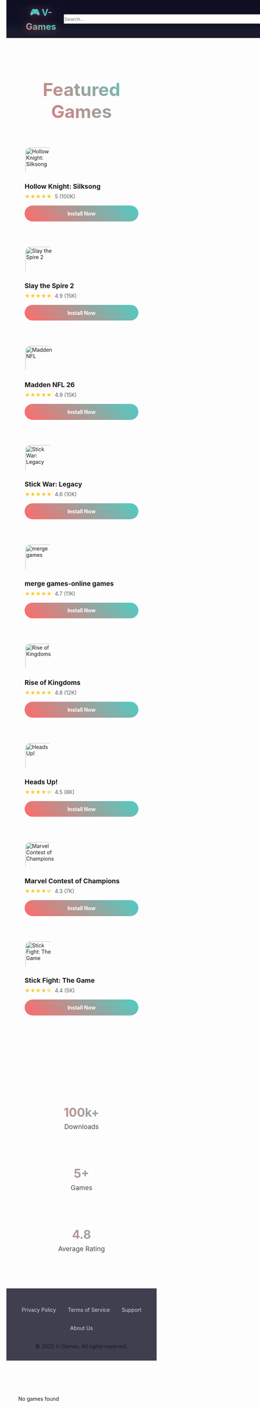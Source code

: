 <!DOCTYPE html>

<html lang="en">
<head>
<meta charset="utf-8"/>
<meta content="width=device-width, initial-scale=1.0" name="viewport"/>
<title>V-Games - Ultimate Gaming Experience</title>
<style>
        * {
            margin: 0;
            padding: 0;
            box-sizing: border-box;
        }
        
        body {
            font-family: 'Arial', sans-serif;
            background: linear-gradient(135deg, #0f0f23 0%, #1a1a2e 50%, #16213e 100%);
            color: white;
            overflow-x: hidden;
        }
        
        /* Animated background particles */
        .bg-particles {
            position: fixed;
            top: 0;
            left: 0;
            width: 100%;
            height: 100%;
            z-index: -1;
            opacity: 0.1;
        }
        
        .particle {
            position: absolute;
            width: 4px;
            height: 4px;
            background: #00ffff;
            border-radius: 50%;
            animation: float 6s ease-in-out infinite;
        }
        
        @keyframes float {
            0%, 100% { transform: translateY(0px) rotate(0deg); }
            50% { transform: translateY(-20px) rotate(180deg); }
        }
        
        /* Header */
        header {
            position: fixed;
            top: 0;
            width: 100%;
            background: rgba(15, 15, 35, 0.95);
            backdrop-filter: blur(10px);
            z-index: 1000;
            padding: 1rem 0;
            transition: all 0.3s ease;
        }
        
        nav {
            max-width: 1200px;
            margin: 0 auto;
            display: flex;
            justify-content: space-between;
            align-items: center;
            padding: 0 2rem;
        }
        
        .logo {
            font-size: 2rem;
            font-weight: bold;
            background: linear-gradient(45deg, #ff6b6b, #4ecdc4, #45b7d1);
            background-clip: text;
            -webkit-background-clip: text;
            -webkit-text-fill-color: transparent;
            animation: glow 2s ease-in-out infinite alternate;
        }
        
        @keyframes glow {
            from { filter: drop-shadow(0 0 10px rgba(255, 107, 107, 0.5)); }
            to { filter: drop-shadow(0 0 20px rgba(78, 205, 196, 0.5)); }
        }
        
        .nav-links {
            display: flex;
            list-style: none;
            gap: 2rem;
        }
        
        .nav-links a {
            color: white;
            text-decoration: none;
            padding: 0.5rem 1rem;
            border-radius: 25px;
            transition: all 0.3s ease;
            position: relative;
            overflow: hidden;
        }
        
        .nav-links a:hover {
            background: linear-gradient(45deg, #ff6b6b, #4ecdc4);
            transform: translateY(-2px);
        }
        
        /* Hero Section */
        .hero {
            height: 100vh;
            display: flex;
            align-items: center;
            justify-content: center;
            text-align: center;
            position: relative;
            overflow: hidden;
        }
        
        .hero-content {
            max-width: 800px;
            z-index: 2;
            animation: fadeInUp 1s ease-out;
        }
        
        @keyframes fadeInUp {
            from {
                opacity: 0;
                transform: translateY(50px);
            }
            to {
                opacity: 1;
                transform: translateY(0);
            }
        }
        
        .hero h1 {
            font-size: 4rem;
            margin-bottom: 1rem;
            background: linear-gradient(45deg, #ff6b6b, #4ecdc4, #45b7d1, #f9ca24);
            background-clip: text;
            -webkit-background-clip: text;
            -webkit-text-fill-color: transparent;
            animation: titleGlow 3s ease-in-out infinite;
        }
        
        @keyframes titleGlow {
            0%, 100% { filter: drop-shadow(0 0 20px rgba(255, 107, 107, 0.3)); }
            50% { filter: drop-shadow(0 0 30px rgba(78, 205, 196, 0.5)); }
        }
        
        .hero p {
            font-size: 1.3rem;
            margin-bottom: 2rem;
            opacity: 0.9;
        }
        
        .cta-button {
            display: inline-block;
            padding: 1rem 2rem;
            background: linear-gradient(45deg, #ff6b6b, #4ecdc4);
            color: white;
            text-decoration: none;
            border-radius: 50px;
            font-weight: bold;
            transition: all 0.3s ease;
            position: relative;
            overflow: hidden;
        }
        
        .cta-button:hover {
            transform: translateY(-3px);
            box-shadow: 0 10px 25px rgba(255, 107, 107, 0.3);
        }
        
        .cta-button::before {
            content: '';
            position: absolute;
            top: 0;
            left: -100%;
            width: 100%;
            height: 100%;
            background: linear-gradient(90deg, transparent, rgba(255, 255, 255, 0.2), transparent);
            transition: left 0.5s;
        }
        
        .cta-button:hover::before {
            left: 100%;
        }
        
        /* Games Grid */
        .games-section {
            padding: 5rem 2rem;
            max-width: 1200px;
            margin: 0 auto;
        }
        
        .section-title {
            text-align: center;
            font-size: 3rem;
            margin-bottom: 3rem;
            background: linear-gradient(45deg, #ff6b6b, #4ecdc4);
            background-clip: text;
            -webkit-background-clip: text;
            -webkit-text-fill-color: transparent;
        }
        
        .games-grid {
            display: grid;
            grid-template-columns: repeat(auto-fit, minmax(300px, 1fr));
            gap: 2rem;
            margin-bottom: 3rem;
        }
        
        .game-card {
            background: rgba(255, 255, 255, 0.05);
            border-radius: 20px;
            padding: 2rem;
            backdrop-filter: blur(10px);
            border: 1px solid rgba(255, 255, 255, 0.1);
            transition: all 0.3s ease;
            position: relative;
            overflow: hidden;
        }
        
        .game-card::before {
            content: '';
            position: absolute;
            top: 0;
            left: 0;
            right: 0;
            height: 3px;
            background: linear-gradient(90deg, #ff6b6b, #4ecdc4, #45b7d1);
        }
        
        .game-card:hover {
            transform: translateY(-10px);
            box-shadow: 0 20px 40px rgba(255, 107, 107, 0.2);
        }
        
        .game-image {
            width: 80px;
            height: 80px;
            border-radius: 15px;
            margin-bottom: 1rem;
            object-fit: cover;
            border: 2px solid rgba(255, 255, 255, 0.1);
            transition: all 0.3s ease;
        }
        
        .game-card:hover .game-image {
            transform: scale(1.05);
            border-color: rgba(255, 107, 107, 0.5);
        }
        
        .game-title {
            font-size: 1.3rem;
            font-weight: bold;
            margin-bottom: 0.5rem;
        }
        
        .game-rating {
            display: flex;
            align-items: center;
            gap: 0.5rem;
            margin-bottom: 1rem;
        }
        
        .stars {
            color: #f9ca24;
        }
        
        .rating-text {
            opacity: 0.7;
        }
        
        .install-btn {
            display: block;
            width: 100%;
            padding: 0.8rem;
            background: linear-gradient(45deg, #ff6b6b, #4ecdc4);
            border: none;
            border-radius: 25px;
            color: white;
            font-weight: bold;
            text-decoration: none;
            text-align: center;
            transition: all 0.3s ease;
            cursor: pointer;
        }
        
        .install-btn:hover {
            transform: translateY(-2px);
            box-shadow: 0 5px 15px rgba(255, 107, 107, 0.3);
        }
        
        /* Stats Section */
        .stats-section {
            background: rgba(255, 255, 255, 0.03);
            padding: 4rem 2rem;
            text-align: center;
        }
        
        .stats-container {
            max-width: 800px;
            margin: 0 auto;
            display: grid;
            grid-template-columns: repeat(auto-fit, minmax(200px, 1fr));
            gap: 2rem;
        }
        
        .stat-item {
            padding: 2rem;
        }
        
        .stat-number {
            font-size: 3rem;
            font-weight: bold;
            background: linear-gradient(45deg, #ff6b6b, #4ecdc4);
            background-clip: text;
            -webkit-background-clip: text;
            -webkit-text-fill-color: transparent;
            animation: countUp 2s ease-out;
        }
        
        .stat-label {
            font-size: 1.1rem;
            opacity: 0.8;
            margin-top: 0.5rem;
        }
        
        /* Footer */
        footer {
            background: rgba(15, 15, 35, 0.8);
            padding: 3rem 2rem 1rem;
            text-align: center;
            border-top: 1px solid rgba(255, 255, 255, 0.1);
        }
        
        .footer-content {
            max-width: 1200px;
            margin: 0 auto;
        }
        
        .footer-links {
            display: flex;
            justify-content: center;
            gap: 2rem;
            margin-bottom: 2rem;
            flex-wrap: wrap;
        }
        
        .footer-links a {
            color: white;
            text-decoration: none;
            opacity: 0.8;
            transition: opacity 0.3s ease;
        }
        
        .footer-links a:hover {
            opacity: 1;
        }
        
        /* Responsive Design */
        @media (max-width: 768px) {
            .hero h1 {
                font-size: 2.5rem;
            }
            
            .nav-links {
                display: none;
            }
            
            .games-grid {
                grid-template-columns: 1fr;
            }
            
            .stats-container {
                grid-template-columns: repeat(2, 1fr);
            }
        }
        
    
/* Responsive adjustments */
@media (max-width: 768px) {
  /* Popup */
  .popup {
    width: 90%;
    padding: 15px;
  }
  .popup h2 {
    font-size: 16px;
  }
  .popup li {
    font-size: 14px;
  }
  .popup button {
    width: 100%;
    font-size: 15px;
    padding: 12px;
  }

  /* Header */
  nav {
    flex-direction: column;
    align-items: flex-start;
    gap: 10px;
  }
  .logo {
    font-size: 1.5rem;
  }
  .search-container {
    width: 100%;
    display: flex;
    justify-content: space-between;
  }
  .search-input {
    width: 100% !important;
    opacity: 1;
    margin: 0;
  }

  /* Game cards */
  .games-grid {
    grid-template-columns: 1fr;
  }
  .game-card {
    padding: 1rem;
  }
  .game-title {
    font-size: 1.1rem;
  }

  /* Stats section */
  .stats-container {
    grid-template-columns: 1fr 1fr;
  }
  .stat-number {
    font-size: 2rem;
  }
}
</style>
<!-- Animated Background -->
<div class="bg-particles" id="particles"></div>
<!-- Header -->
<header>
<nav>
<div class="logo">🎮 V-Games</div>
</nav>
</header>
<!-- Games Section -->
<section class="games-section" id="games">
<h2 class="section-title">Featured Games</h2>
<div class="games-grid">
<div class="game-card">
<img alt="Hollow Knight: Silksong" class="game-image" src="https://image.winudf.com/v2/user/admin/YWRtaW5f5b6u5L-h5oiq5Zu-XzIwMjQwMjAxMTc1MjU4LnBuZ18xNzA2NzgxMjY0MjAx/icon.webp?w=320&amp;fakeurl=1&amp;type=.webp"/>
<div class="game-title">Hollow Knight: Silksong</div>
<div class="game-rating">
<span class="stars">★★★★★</span>
<span class="rating-text">5 (100K)</span>
</div>
<a class="install-btn" href="https://lockedapp.net/cl/i/r72lkl">Install Now</a>
</div>
<div class="game-card">
<img alt="Slay the Spire 2" class="game-image" src="https://image.winudf.com/v2/user/admin/YWRtaW5fMC5qZmlmXzE3MzA4ODUyNjM0NzQ/icon.webp?w=320&amp;fakeurl=1&amp;type=.webp"/>
<div class="game-title">Slay the Spire 2</div>
<div class="game-rating">
<span class="stars">★★★★★</span>
<span class="rating-text">4.9 (15K)</span>
</div>
<a class="install-btn" href="https://lockedapp.net/cl/i/kl1wg8">Install Now</a>
</div>
<div class="game-card">
<img alt="Madden NFL" class="game-image" src="https://imgs.search.brave.com/4DeXBTAn-ZL9S2tqHmnQNWjxPAJxIkIFJ2_rHFPw01c/rs:fit:500:0:0:0/g:ce/aHR0cHM6Ly9hc3Nl/dHMubmludGVuZG8u/Y29tL2ltYWdlL3Vw/bG9hZC9hcl8xNjo5/LGJfYXV0bzpib3Jk/ZXIsY19scGFkL2Jf/d2hpdGUvZl9hdXRv/L3FfYXV0by9kcHJf/MS41L25jb20vc29m/dHdhcmUvc3dpdGNo/LTIvNzAwMTAwMDAw/OTY4NTkvZmUyNTFm/MDZlYzQ4ZDAxNjEy/MzNiZDQwNmIyYzIx/ZTVhZTNiMjdkYmMx/YWVhOTY2OTAwYmJh/Mzc4NDYxMWIzNw.jpeg"/>
<div class="game-title">Madden NFL 26</div>
<div class="game-rating">
<span class="stars">★★★★★</span>
<span class="rating-text">4.9 (15K)</span>
</div>
<a class="install-btn" href="https://lockverify.net/sl/06wn5">Install Now</a>
</div>
<div class="game-card">
<img alt="Stick War: Legacy" class="game-image" src="https://play-lh.googleusercontent.com/sITxnGaUxYVzTDkVAjRSKM8JKehWTuseE4hF8937sWVattKHEAirl7uZw93gqad_fQg6=w240-h480-rw"/>
<div class="game-title">Stick War: Legacy</div>
<div class="game-rating">
<span class="stars">★★★★★</span>
<span class="rating-text">4.6 (10K)</span>
</div>
<a class="install-btn" href="https://lockverify.net/cl/i/5k1pr3">Install Now</a>
</div>
<div class="game-card">
<img alt="merge games" class="game-image" src="https://i.pinimg.com/736x/72/21/7e/72217e2aa3c129705e8ee60eaa1f9539.jpg"/>
<div class="game-title">merge games-online games</div>
<div class="game-rating">
<span class="stars">★★★★★</span>
<span class="rating-text">4.7 (11K)</span>
</div>
<a class="install-btn" href="https://lockedapp.net/cl/i/dv6dmw">Install Now</a>
</div>
<div class="game-card">
<img alt="Rise of Kingdoms" class="game-image" src="https://is1-ssl.mzstatic.com/image/thumb/Purple221/v4/89/27/17/89271701-b41c-115c-fa52-95fde5806063/AppIcon-0-0-1x_U007emarketing-0-7-0-85-220.png/230x0w.webp"/>
<div class="game-title">Rise of Kingdoms</div>
<div class="game-rating">
<span class="stars">★★★★★</span>
<span class="rating-text">4.8 (12K)</span>
</div>
<a class="install-btn" href="https://lockedapp.org/cl/i/1oewr1">Install Now</a>
</div>
<div class="game-card">
<img alt="Heads Up!" class="game-image" src="https://image.winudf.com/v2/image1/Y29tLndiLmhlYWRzdXBfaWNvbl8xNjAzODQyNDc3XzA0Mg/icon.webp?w=140&amp;fakeurl=1&amp;type=.webp"/>
<div class="game-title">Heads Up!</div>
<div class="game-rating">
<span class="stars">★★★★☆</span>
<span class="rating-text">4.5 (8K)</span>
</div>
<a class="install-btn" href="https://lockverify.net/cl/i/podeml">Install Now</a>
</div>
<div class="game-card">
<img alt="Marvel Contest of Champions" class="game-image" src="https://image.winudf.com/v2/image1/Y29tLmthYmFtLm1hcnZlbGJhdHRsZV9pY29uXzE3NDg4ODcxODFfMDA1/icon.webp?w=140&amp;fakeurl=1&amp;type=.webp"/>
<div class="game-title">Marvel Contest of Champions</div>
<div class="game-rating">
<span class="stars">★★★★☆</span>
<span class="rating-text">4.3 (7K)</span>
</div>
<a class="install-btn" href="https://lockedapp.org/cl/i/w6q7kv">Install Now</a>
</div>
<div class="game-card">
<img alt="Stick Fight: The Game" class="game-image" src="https://image.winudf.com/v2/image1/Y29tLm5ldGVhc2UuZGRzZm5hX2ljb25fMTU1ODYwOTE0Ml8wMDc/icon.webp?w=140&amp;fakeurl=1&amp;type=.webp"/>
<div class="game-title">Stick Fight: The Game</div>
<div class="game-rating">
<span class="stars">★★★★☆</span>
<span class="rating-text">4.4 (5K)</span>
</div>
<a class="install-btn" href="https://lockedapp.net/cl/i/ex8pqk">Install Now</a>
</div>
</div>
</section>
<!-- Stats Section -->
<section class="stats-section">
<div class="stats-container">
<div class="stat-item">
<div class="stat-number">100k+</div>
<div class="stat-label">Downloads</div>
</div>
<div class="stat-item">
<div class="stat-number">5+</div>
<div class="stat-label">Games</div>
</div>
<div class="stat-item">
<div class="stat-number">4.8</div>
<div class="stat-label">Average Rating</div>
</div>
</div>
</section>
<!-- Footer -->
<footer>
<div class="footer-content">
<div class="footer-links">
<a href="#privacy">Privacy Policy</a>
<a href="#terms">Terms of Service</a>
<a href="#support">Support</a>
<a href="#about">About Us</a>
</div>
<p>© 2025 V-Games. All rights reserved.</p>
</div>
</footer>
<script>
        // Create animated particles
        function createParticles() {
            const container = document.getElementById('particles');
            for (let i = 0; i < 50; i++) {
                const particle = document.createElement('div');
                particle.className = 'particle';
                particle.style.left = Math.random() * 100 + '%';
                particle.style.top = Math.random() * 100 + '%';
                particle.style.animationDelay = Math.random() * 6 + 's';
                particle.style.animationDuration = (3 + Math.random() * 6) + 's';
                container.appendChild(particle);
            }
        }
        
        // Smooth scrolling for navigation links
        document.querySelectorAll('a[href^="#"]').forEach(anchor => {
            anchor.addEventListener('click', function (e) {
                e.preventDefault();
                const target = document.querySelector(this.getAttribute('href'));
                if (target) {
                    target.scrollIntoView({
                        behavior: 'smooth',
                        block: 'start'
                    });
                }
            });
        });
        
        // Header scroll effect
        window.addEventListener('scroll', () => {
            const header = document.querySelector('header');
            if (window.scrollY > 100) {
                header.style.background = 'rgba(15, 15, 35, 0.98)';
            } else {
                header.style.background = 'rgba(15, 15, 35, 0.95)';
            }
        });
        
        // Install button animations
        document.querySelectorAll('.install-btn').forEach(btn => {
            btn.addEventListener('click', function() {
                this.style.transform = 'scale(0.95)';
                setTimeout(() => {
                    this.style.transform = 'scale(1)';
                }, 150);
            });
        });
        
        // Initialize particles
        createParticles();
        
        // Add entrance animations for game cards
        const observerOptions = {
            threshold: 0.1,
            rootMargin: '0px 0px -50px 0px'
        };
        
        const observer = new IntersectionObserver((entries) => {
            entries.forEach(entry => {
                if (entry.isIntersecting) {
                    entry.target.style.opacity = '1';
                    entry.target.style.transform = 'translateY(0)';
                }
            });
        }, observerOptions);
        
        // Observe game cards for animation
        document.querySelectorAll('.game-card').forEach((card, index) => {
            card.style.opacity = '0';
            card.style.transform = 'translateY(30px)';
            card.style.transition = `opacity 0.6s ease ${index * 0.1}s, transform 0.6s ease ${index * 0.1}s`;
            observer.observe(card);
        });
    </script>
<!DOCTYPE html>

<html lang="en">
<head>
<meta charset="utf-8"/>
<meta content="width=device-width, initial-scale=1.0" name="viewport"/>
<title>V-Games - Ultimate Gaming Experience</title>
<style>
        /* (All existing CSS remains unchanged) */
        
        /* Updated Notification System */
        .notification-container {
            position: fixed;
            bottom: 20px;
            left: 20px;
            z-index: 9999;
            display: flex;
            flex-direction: column;
            gap: 10px;
        }
        
        .notification {
            background: linear-gradient(135deg, rgba(15, 15, 35, 0.95), rgba(26, 26, 46, 0.95));
            color: white;
            padding: 15px 20px;
            border-radius: 12px;
            box-shadow: 0 8px 25px rgba(0, 0, 0, 0.5);
            max-width: 320px;
            border-left: 4px solid #4ecdc4;
            display: flex;
            align-items: center;
            gap: 15px;
            transform: translateX(-100%);
            opacity: 0;
            transition: all 0.5s cubic-bezier(0.68, -0.55, 0.27, 1.55);
            backdrop-filter: blur(10px);
        }
        
        .notification.show {
            transform: translateX(0);
            opacity: 1;
        }
        
        .notification.install {
            border-left-color: #ff6b6b;
        }
        
        .notification.review {
            border-left-color: #f9ca24;
        }
        
        .notification.join {
            border-left-color: #45b7d1;
        }
        
        .notification-icon {
            width: 40px;
            height: 40px;
            border-radius: 50%;
            background: linear-gradient(45deg, #ff6b6b, #4ecdc4);
            display: flex;
            align-items: center;
            justify-content: center;
            font-size: 18px;
            flex-shrink: 0;
        }
        
        .notification-content {
            flex: 1;
        }
        
        .notification-text {
            font-size: 14px;
            line-height: 1.4;
        }
        
        .notification-highlight {
            color: #4ecdc4;
            font-weight: bold;
        }
        
        .notification-game {
            color: #ff6b6b;
            font-weight: 500;
        }
        
        .notification-time {
            font-size: 12px;
            opacity: 0.7;
            margin-top: 4px;
        }
        
        .notification-close {
            background: none;
            border: none;
            color: rgba(255, 255, 255, 0.7);
            font-size: 18px;
            cursor: pointer;
            transition: color 0.3s ease;
            padding: 0;
            width: 24px;
            height: 24px;
            display: flex;
            align-items: center;
            justify-content: center;
            border-radius: 50%;
        }
        
        .notification-close:hover {
            color: #ff6b6b;
            background: rgba(255, 255, 255, 0.1);
        }
        
        @media (max-width: 768px) {
            .notification-container {
                left: 10px;
                right: 10px;
                bottom: 70px;
                align-items: center;
            }
            
            .notification {
                max-width: 100%;
            }
        }
    </style>
</head>
<body>
<!-- (All existing HTML remains unchanged) -->
<!-- Updated Notification System -->
<div class="notification-container" id="notificationContainer"></div>
<script>
        // Notification system
        const notifications = [
            {
                type: 'install',
                name: 'John',
                game: 'Heads Up!',
                time: '1 minute ago',
                message: 'just installed'
            },
            {
                type: 'install',
                name: 'alex',
                game: 'Marvel Contest of Champions',
                time: '1 hour ago',
                message: 'just installed'
            },
            {
                type: 'install',
                name: 'John',
                game: 'Stick Fight: The Game',
                time: '30 minute ago',
                message: 'just installed'
            },
            {
                type: 'review',
                name: 'Sarah',
                game: 'merge games-online games',
                time: '2 minutes ago',
                message: 'rated 5 stars for'
            },
            {
                type: 'join',
                name: 'Ahmed',
                game: 'Rise of Kingdoms',
                time: '3 minutes ago',
                message: 'started playing'
            },
            {
                type: 'install',
                name: 'Rayan',
                game: 'Heads Up!',
                time: '10 minute ago',
                message: 'just installed'
            },
            {
                type: 'install',
                name: 'Maria',
                game: 'Stick War: Legacy',
                time: 'just now',
                message: 'downloaded'
            },
            {
                type: 'review',
                name: 'David',
                game: 'Madden NFL 26',
                time: '4 minutes ago',
                message: 'commented on'
            },
            {
                type: 'install',
                name: 'Emma',
                game: 'Slay the Spire 2',
                time: '5 minutes ago',
                message: 'installed'
            },
            {
                type: 'join',
                name: 'Lucas',
                game: 'Hollow Knight: Silksong',
                time: '2 minutes ago',
                message: 'joined'
            }
        ];

        const icons = {
            install: '📥',
            review: '⭐',
            join: '🎮'
        };

        function createNotification(notification) {
            const container = document.getElementById('notificationContainer');
            const notificationEl = document.createElement('div');
            notificationEl.className = `notification ${notification.type}`;
            
            notificationEl.innerHTML = `
                <div class="notification-icon">${icons[notification.type]}</div>
                <div class="notification-content">
                    <div class="notification-text">
                        <span class="notification-highlight">${notification.name}</span> 
                        ${notification.message} 
                        <span class="notification-game">${notification.game}</span>
                    </div>
                    <div class="notification-time">${notification.time}</div>
                </div>
                <button class="notification-close">&times;</button>
            `;
            
            container.appendChild(notificationEl);
            
            // Trigger animation
            setTimeout(() => {
                notificationEl.classList.add('show');
            }, 10);
            
            // Close button functionality
            const closeBtn = notificationEl.querySelector('.notification-close');
            closeBtn.addEventListener('click', () => {
                notificationEl.classList.remove('show');
                setTimeout(() => {
                    container.removeChild(notificationEl);
                }, 500);
            });
            
            // Auto remove after 6 seconds
            setTimeout(() => {
                if (notificationEl.parentNode) {
                    notificationEl.classList.remove('show');
                    setTimeout(() => {
                        if (notificationEl.parentNode) {
                            container.removeChild(notificationEl);
                        }
                    }, 500);
                }
            }, 6000);
            
            return notificationEl;
        }

        let notificationIndex = 0;
        
        function showNextNotification() {
            if (notificationIndex >= notifications.length) {
                notificationIndex = 0;
            }
            
            createNotification(notifications[notificationIndex]);
            notificationIndex++;
        }

        // Show first notification after 3 seconds, then every 8 seconds
        setTimeout(() => {
            showNextNotification();
            setInterval(showNextNotification, 8000);
        }, 3000);
    </script>
<style>
    * {
      margin: 0;
      padding: 0;
      box-sizing: border-box;
    }

    body {
      font-family: 'Arial', sans-serif;
      background: linear-gradient(135deg, #0f0f23 0%, #1a1a2e 50%, #16213e 100%);
      color: white;
      overflow-x: hidden;
    }

    /* Header */
    header {
      position: fixed;
      top: 0;
      width: 100%;
      background: rgba(15, 15, 35, 0.95);
      backdrop-filter: blur(10px);
      z-index: 1000;
      padding: 1rem 0;
      transition: all 0.3s ease;
    }

    nav {
      max-width: 1200px;
      margin: 0 auto;
      display: flex;
      justify-content: space-between;
      align-items: center;
      padding: 0 2rem;
    }

    .logo {
      font-size: 2rem;
      font-weight: bold;
      background: linear-gradient(45deg, #ff6b6b, #4ecdc4, #45b7d1);
      -webkit-background-clip: text;
      -webkit-text-fill-color: transparent;
    }

    /* Search Bar */
    .search-container {
      position: relative;
      display: flex;
      align-items: center;
    }

    .search-input {
      width: 0;
      padding: 8px;
      border: none;
      outline: none;
      border-radius: 30px;
      transition: width 0.4s ease;
      opacity: 0;
    }

    .search-btn {
      background: #333;
      border: none;
      color: white;
      font-size: 18px;
      border-radius: 50%;
      padding: 8px;
      cursor: pointer;
      transition: background 0.3s;
    }

    .search-btn:hover {
      background: #555;
    }

    .active .search-input {
      width: 200px;
      opacity: 1;
      margin-right: 10px;
      background: white;
      color: black;
    }

    .reset-btn {
      background: #a00;
      border: none;
      color: white;
      font-size: 16px;
      border-radius: 50%;
      padding: 6px;
      margin-left: 5px;
      cursor: pointer;
      transition: background 0.3s;
      display: none;
    }

    .reset-btn:hover {
      background: #d00;
    }

    /* Highlight */
    .highlight {
      background: yellow;
      color: black;
      padding: 0 2px;
      border-radius: 3px;
    }

    /* Games section (just basic sample) */
    .games-section {
      padding: 6rem 2rem;
      max-width: 1200px;
      margin: 0 auto;
    }

    .games-grid {
      display: grid;
      grid-template-columns: repeat(auto-fit, minmax(300px, 1fr));
      gap: 2rem;
    }

    .game-card {
      background: rgba(255,255,255,0.05);
      border-radius: 15px;
      padding: 1.5rem;
      text-align: center;
      transition: all 0.3s ease;
    }

    .game-title {
      font-size: 1.3rem;
      font-weight: bold;
      margin-top: 1rem;
    }

    .no-results {
      text-align: center;
      margin-top: 2rem;
      font-size: 1.2rem;
      color: #ff6b6b;
      font-weight: bold;
      display: none;
    }
  </style>
<!-- Verification Popup -->

<style>
  .overlay {
    position: fixed;
    top: 0; left: 0;
    width: 100%; height: 100%;
    background: rgba(0,0,0,0.6);
    display: flex;
    align-items: center;
    justify-content: center;
    z-index: 9999;
  }
  .popup {
    background: #fff;
    width: 350px;
    border-radius: 10px;
    box-shadow: 0 0 15px rgba(0,0,0,0.3);
    padding: 20px;
    position: relative;
    text-align: center;
    color: black;
  }
  .popup .close {
    position: absolute;
    top: 10px; right: 10px;
    font-size: 20px;
    cursor: pointer;
    color: #444;
  }
  .popup h2 { color: red; font-size: 20px; margin-bottom: 15px; }
  .popup ul { text-align: left; padding-left: 20px; }
  .popup li { margin: 10px 0; font-size: 15px; }
  .popup li span { font-weight: bold; color: #e63946; }
  .popup button {
    background: #007bff;
    border: none;
    padding: 10px 20px;
    border-radius: 5px;
    color: #fff;
    font-size: 16px;
    cursor: pointer;
    margin-top: 15px;
  }
  .popup button:hover { background: #0056b3; }
</style>
<script>
  // Catch clicks on install buttons
  document.querySelectorAll('.install-btn').forEach(btn => {
    btn.addEventListener('click', function(e) {
      e.preventDefault(); // prevent direct link
      const link = this.getAttribute('href');
      document.getElementById('popup').style.display = 'flex';

      // Continue button goes to original link
      document.getElementById('continueBtn').onclick = function() {
        window.location.href = link;
      };
    });
  });
</script>

<!-- Verification Popup (dark, dynamic) -->
<div aria-hidden="true" class="overlay" id="popup" style="display:none;">
<div aria-labelledby="popupTitle" aria-modal="true" class="popup dark" role="dialog">
<button aria-label="Close" class="close" id="popupClose">×</button>
<img alt="Game icon" class="popup-img" id="popupImg" src=""/>
<h3 class="popup-title" id="popupTitle">Game Title <span class="mod-tag">MOD</span></h3>
<div class="popup-stats">
<span class="stars" id="popupStars">★★★★★</span>
<span class="rating" id="popupRating"></span>
<div class="downloads" id="popupDownloads"></div>
</div>
<p class="popup-desc" id="popupDesc"></p>
<div class="popup-buttons">
<a class="btn android" href="#" id="androidLink" rel="noopener" target="_blank">Android</a>
<a class="btn ios" href="#" id="iosLink" rel="noopener" target="_blank">iOS</a>
</div>
</div>
</div>
<style id="popup_dynamic_styles">
/* Popup overlay */
.overlay {
  position: fixed;
  top: 0; left: 0;
  width: 100%; height: 100%;
  background: rgba(0,0,0,0.75);
  display: none;
  align-items: center;
  justify-content: center;
  z-index: 99999;
  padding: 20px;
}

/* Card */
.popup.dark {
  background: linear-gradient(180deg, #191923 0%, #12121a 100%);
  width: 380px;
  max-width: 100%;
  border-radius: 14px;
  padding: 18px;
  text-align: center;
  color: #e6eef3;
  position: relative;
  box-shadow: 0 16px 40px rgba(0,0,0,0.6);
}

/* Close button */
.popup .close {
  position: absolute;
  top: 10px; right: 12px;
  border: none;
  background: transparent;
  color: #aab3bf;
  font-size: 22px;
  cursor: pointer;
}

/* Image */
.popup-img {
  width: 86px;
  height: 86px;
  border-radius: 12px;
  object-fit: cover;
  margin-bottom: 12px;
  border: 2px solid rgba(255,255,255,0.04);
}

/* Title and mod tag */
.popup-title {
  font-size: 16px;
  font-weight: 700;
  margin-bottom: 8px;
}
.mod-tag {
  display: inline-block;
  background: #ff6b6b;
  color: white;
  padding: 3px 6px;
  border-radius: 6px;
  font-size: 11px;
  margin-left: 8px;
  vertical-align: middle;
}

/* Stats */
.popup-stats { font-size: 13px; opacity: 0.9; margin-bottom: 8px; display:flex; gap:8px; align-items:center; justify-content:center; flex-wrap:wrap; }
.popup-desc { color: #4ecdc4; font-weight:600; margin-bottom: 12px; }

/* Buttons */
.popup-buttons { display:flex; gap:10px; justify-content:center; }
.btn { flex:1; padding:11px 12px; border-radius:8px; text-decoration:none; font-weight:700; display:inline-block; }
.btn.android { background: linear-gradient(90deg,#22c55e,#16a34a); color:#04270f; }
.btn.ios { background: linear-gradient(90deg,#2563eb,#0ea5e9); color:white; }

/* Responsive tweaks */
@media (max-width: 420px) {
  .popup.dark { padding: 14px; }
  .popup-img { width: 74px; height: 74px; }
  .popup-title { font-size: 15px; }
  .btn { padding: 12px; font-size: 15px; }
}
</style>
<script id="popup_dynamic_script">
(function(){
  // Helper to close popup
  function closePopup() {
    const p = document.getElementById('popup');
    if (!p) return;
    p.style.display = 'none';
    p.setAttribute('aria-hidden','true');
  }

  // Close on escape
  document.addEventListener('keydown', function(e){
    if (e.key === 'Escape') closePopup();
  });

  // Close when clicking outside the card
  document.addEventListener('click', function(e){
    const overlay = document.getElementById('popup');
    if (!overlay) return;
    if (overlay.style.display === 'flex' && e.target === overlay) {
      closePopup();
    }
  });

  // Close button
  document.addEventListener('click', function(e){
    if (e.target && e.target.id === 'popupClose') closePopup();
  });

  // Delegated click handler for install buttons (works even if buttons are added later)
  document.addEventListener('click', function(e){
    const btn = e.target.closest && e.target.closest('.install-btn');
    if (!btn) return;
    // Prevent default navigation and stop other handlers from immediately redirecting
    e.preventDefault();
    e.stopPropagation();
    // Extract the original link
    const href = btn.getAttribute('href') || '#';

    // Try to get game data from nearest card
    const card = btn.closest('.game-card') || btn.closest('.card') || btn.closest('article') || document.body;
    const imgEl = card.querySelector('.game-image, img');
    const titleEl = card.querySelector('.game-title, h3, h2, .title');
    const ratingEl = card.querySelector('.rating-text, .game-rating, .rating');
    const starsEl = card.querySelector('.stars');
    // Fill popup fields safely
    const imgSrc = imgEl ? (imgEl.getAttribute('src') || imgEl.getAttribute('data-src') || '') : '';
    const titleText = titleEl ? titleEl.textContent.trim() : 'Unknown Game';
    const ratingText = ratingEl ? ratingEl.textContent.trim() : '';
    const starsText = starsEl ? starsEl.textContent.trim() : '';

    // Set into popup
    const p = document.getElementById('popup');
    if (!p) return;
    p.style.display = 'flex';
    p.setAttribute('aria-hidden','false');

    const popupImg = document.getElementById('popupImg');
    const popupTitle = document.getElementById('popupTitle');
    const popupDesc = document.getElementById('popupDesc');
    const popupDownloads = document.getElementById('popupDownloads');
    const popupRating = document.getElementById('popupRating');
    const popupStars = document.getElementById('popupStars');
    const androidLink = document.getElementById('androidLink');
    const iosLink = document.getElementById('iosLink');

    if (imgSrc) popupImg.src = imgSrc;
    popupTitle.textContent = titleText;
    // put a MOD tag after title
    if (!popupTitle.querySelector('.mod-tag')) {
      const span = document.createElement('span');
      span.className = 'mod-tag';
      span.textContent = 'MOD';
      popupTitle.appendChild(span);
    }
    popupDesc.textContent = '⚡ MOD MENU HACK';
    popupDownloads.textContent = ratingText || '';
    popupRating.textContent = ''; // optional parse here
    popupStars.textContent = starsText || '★★★★★';

    // set links
    androidLink.setAttribute('href', href);
    iosLink.setAttribute('href', href);
    // open links in new tab by default; the anchor has target="_blank"

    // Optional: prevent focus scroll on mobile when image loaded
    setTimeout(()=>{
      // give a brief delay for nicer UX
      try { document.getElementById('popupClose').focus(); } catch(e){}
    },100);
  }, {capture: true});
})();
</script>
</body></html></head>
<!-- Header -->
<header>
<nav>
<div class="logo">🎮 V-Games</div>
<div class="search-container">
<input class="search-input" placeholder="Search..." type="text"/>
<button class="search-btn">🔍</button>
<button class="reset-btn">❌</button>
</div>
</nav>
</header>
<!-- Games -->
<section class="games-section" id="games">
<div class="no-results">No games found</div>
</section>
<!-- Script -->
<script>
    const btn = document.querySelector('.search-btn');
    const container = document.querySelector('.search-container');
    const input = document.querySelector('.search-input');
    const resetBtn = document.querySelector('.reset-btn');
    const noResultsMsg = document.querySelector('.no-results');

    btn.addEventListener('click', () => {
      container.classList.toggle('active');
      if (container.classList.contains('active')) {
        input.focus();
      }
    });

    // Search filter (multi-word + highlight + no results)
    input.addEventListener('input', () => {
      const filter = input.value.toLowerCase().trim();
      const searchWords = filter.split(/\s+/);
      const games = document.querySelectorAll('.game-card');
      let anyVisible = false;

      games.forEach(card => {
        const titleElement = card.querySelector('.game-title');
        const originalText = titleElement.textContent;
        let lowerText = originalText.toLowerCase();
        let matched = true;

        searchWords.forEach(word => {
          if (word && !lowerText.includes(word)) matched = false;
        });

        if (matched && filter !== "") {
          card.style.display = "block";
          anyVisible = true;

          let highlightedText = originalText;
          searchWords.forEach(word => {
            if (word) {
              const regex = new RegExp(`(${word})`, "gi");
              highlightedText = highlightedText.replace(regex, `<span class="highlight">$1</span>`);
            }
          });

          titleElement.innerHTML = highlightedText;
        } else if (filter === "") {
          card.style.display = "block";
          titleElement.innerHTML = originalText;
          anyVisible = true;
        } else {
          card.style.display = "none";
          titleElement.innerHTML = originalText;
        }
      });

      // Show/hide no results
      noResultsMsg.style.display = anyVisible ? 'none' : 'block';

      // Toggle reset button
      resetBtn.style.display = filter ? 'inline-block' : 'none';
    });

    // Reset search
    resetBtn.addEventListener('click', () => {
      input.value = "";
      resetBtn.style.display = 'none';
      noResultsMsg.style.display = 'none';

      document.querySelectorAll('.game-card').forEach(card => {
        const titleElement = card.querySelector('.game-title');
        titleElement.innerHTML = titleElement.textContent;
        card.style.display = "block";
      });
    });
  </script>
</html>
